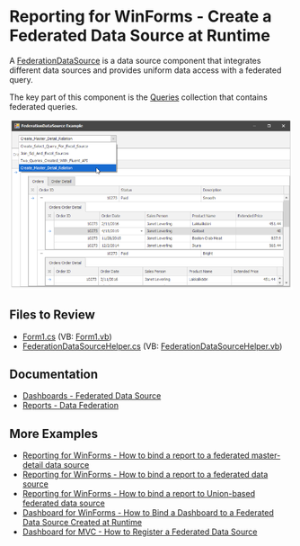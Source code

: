 # Reporting for WinForms - Create a Federated Data Source at Runtime

A [FederationDataSource](https://docs.devexpress.com/CoreLibraries/DevExpress.DataAccess.DataFederation.FederationDataSource) is a data source component that integrates different data sources and provides uniform data access with a federated query.

The key part of this component is the [Queries](https://docs.devexpress.com/CoreLibraries/DevExpress.DataAccess.DataFederation.FederationDataSourceBase.Queries) collection that contains federated queries.

![](/images/screenshot.png)


## Files to Review

* [Form1.cs](./CS/FederationDataSourceExample/Form1.cs) (VB: [Form1.vb](./VB/FederationDataSourceExample/Form1.vb))
* [FederationDataSourceHelper.cs](./CS/FederationDataSourceExample/FederationDataSourceHelper.cs) (VB: [FederationDataSourceHelper.vb](./VB/FederationDataSourceExample/FederationDataSourceHelper.vb))

## Documentation

* [Dashboards - Federated Data Source](https://docs.devexpress.com/Dashboard/400924)
* [Reports - Data Federation](https://docs.devexpress.com/XtraReports/400917)


## More Examples

* [Reporting for WinForms - How to bind a report to a federated master-detail data source](https://github.com/DevExpress-Examples/Reporting-Bind-Report-To-Federated-Master-Detail-Data-Source)
* [Reporting for WinForms - How to bind a report to a federated data source](https://github.com/DevExpress-Examples/Reporting-Bind-Report-To-Federated-Data-Source)
* [Reporting for WinForms - How to bind a report to Union-based federated data source](https://github.com/DevExpress-Examples/Reporting-Bind-Report-to-Union-Based-Federated-Data-Source)
* [Dashboard for WinForms - How to Bind a Dashboard to a Federated Data Source Created at Runtime](https://github.com/DevExpress-Examples/winforms-dashboard-data-federation)
* [Dashboard for MVC - How to Register a Federated Data Source](https://github.com/DevExpress-Examples/aspnet-mvc-dashboard-data-federation)

